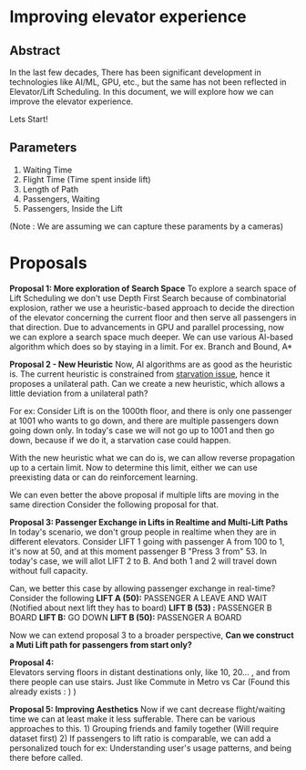 # Improving elevator experience 

## Abstract
In the last few decades, There has been significant development in technologies like AI/ML, GPU, etc., but the same has not been reflected in Elevator/Lift Scheduling.
In this document, we will explore how we can improve the elevator experience.

Lets Start!

## Parameters

 1. Waiting Time 
 2. Flight Time  (Time spent inside lift)
 3. Length of Path 
 4. Passengers, Waiting 
 5. Passengers, Inside the Lift

(Note : We are assuming we can capture these paraments by a cameras)

# Proposals

**Proposal 1: More exploration of Search Space** 
To explore a search space of Lift Scheduling we don't use Depth First Search because of combinatorial explosion, rather we use a heuristic-based approach to decide the direction of the elevator concerning the current floor and then serve all passengers in that direction.
Due to advancements in GPU and parallel processing, now we can explore a search space much deeper.
We can use various AI-based algorithm which does so by staying in a limit. 
For ex. Branch and Bound, A* 

**Proposal 2 - New Heuristic**
Now, AI algorithms are as good as the heuristic is.
The current heuristic is constrained from [starvation issue](https://softwareengineering.stackexchange.com/questions/331692/what-algorithm-is-used-by-elevators-to-find-the-shortest-path-to-travel-floor-or), hence it proposes a unilateral path.
Can we create a new heuristic, which allows a little deviation from a unilateral path?

For ex: 
Consider Lift is on the 1000th floor, and there is only one passenger at 1001 who wants to go down, and there are multiple passengers down going down only.
In today's case we will not go up to 1001 and then go down, because if we do it, a starvation case could happen.

With the new heuristic what we can do is, we can allow reverse propagation up to a certain limit.
Now to determine this limit, either we can use preexisting data or can do reinforcement learning.

We can even better the above proposal if multiple lifts are moving in the same direction
Consider the following proposal for that.

**Proposal 3: Passenger Exchange in Lifts in Realtime and Multi-Lift Paths**
In today's scenario, we don't group people in realtime when they are in different elevators.
Consider LIFT 1 going with passenger A from 100 to 1, it's now at 50, and at this moment passenger B "Press 3 from" 53.
In today's case, we will allot LIFT 2 to B.
And both 1 and 2 will travel down without full capacity.

Can, we better this case by allowing passenger exchange in real-time?
Consider the following
**LIFT A (50):** PASSENGER A LEAVE AND WAIT (Notified about next lift they has to board)
**LIFT B (53) :** PASSENGER B BOARD
**LIFT B:** GO DOWN
**LIFT B (50):** PASSENGER A BOARD

Now we can extend proposal 3 to a broader perspective, 
**Can we construct a Muti Lift path for passengers from start only?**

**Proposal 4:**  
Elevators serving floors in distant destinations only, like 10, 20... , and from there people can use stairs.
Just like Commute in Metro vs Car
(Found this already exists : ) )

**Proposal 5: Improving Aesthetics**
Now if we cant decrease flight/waiting time we can at least make it less sufferable.
There can be various approaches to this.
	1) Grouping friends and family together (Will require dataset first)
	2) If passengers to lift ratio is comparable, we can add a personalized touch
			for ex: Understanding user's usage patterns, and being there before called.







